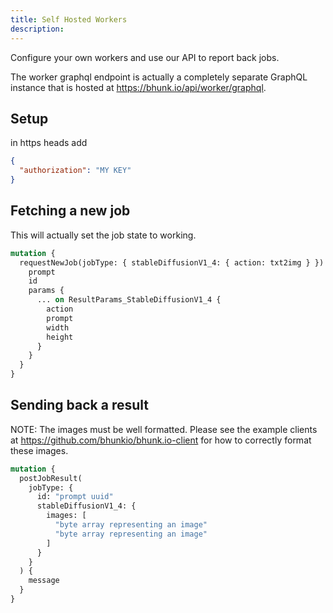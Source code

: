 ```yaml
---
title: Self Hosted Workers
description:
---
```


Configure your own workers and use our API to report back jobs.

The worker graphql endpoint is actually a completely separate GraphQL instance that is hosted at https://bhunk.io/api/worker/graphql.

## Setup

in https heads add

```json
{
  "authorization": "MY KEY"
}
```

## Fetching a new job

This will actually set the job state to working.

```graphql
mutation {
  requestNewJob(jobType: { stableDiffusionV1_4: { action: txt2img } }) {
    prompt
    id
    params {
      ... on ResultParams_StableDiffusionV1_4 {
        action
        prompt
        width
        height
      }
    }
  }
}
```

## Sending back a result

NOTE: The images must be well formatted. Please see the example clients at https://github.com/bhunkio/bhunk.io-client for how to correctly format these images.

```graphql
mutation {
  postJobResult(
    jobType: {
      id: "prompt uuid"
      stableDiffusionV1_4: {
        images: [
          "byte array representing an image"
          "byte array representing an image"
        ]
      }
    }
  ) {
    message
  }
}
```
